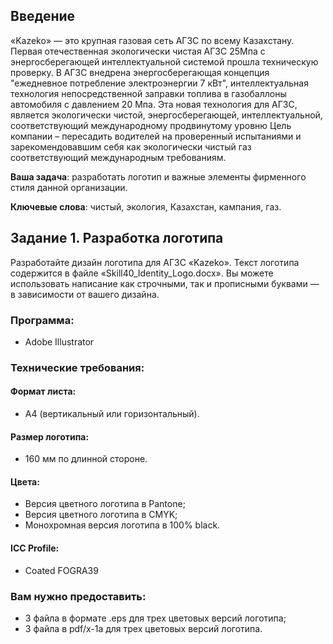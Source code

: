 ## Введение
«Kazeko» — это крупная газовая сеть АГЗС по всему Казахстану. Первая отечественная экологически чистая АГЗС 25Мпа с энергосберегающей интеллектуальной системой прошла техническую проверку. В АГЗС внедрена энергосберегающая концепция "ежедневное потребление электроэнергии 7 кВт", интеллектуальная технология непосредственной заправки топлива в газобаллоны автомобиля с давлением 20 Мпа. Эта новая технология для АГЗС, является экологически чистой, энергосберегающей, интеллектуальной, соответствующий международному продвинутому уровню
Цель компании –  пересадить водителей на проверенный испытаниями и зарекомендовавшим себя как экологически  чистый газ соответствующий международным требованиям.

**Ваша задача**: разработать логотип и важные элементы фирменного стиля данной организации.

**Ключевые слова**: чистый, экология, Казахстан, кампания, газ.

## Задание 1. Разработка логотипа
Разработайте дизайн логотипа для АГЗС «Kazeko». Текст логотипа содержится в файле «Skill40_Identity_Logo.docx».
Вы можете использовать написание как строчными, так и прописными буквами — в зависимости от вашего дизайна.
### Программа:
* Adobe Illustrator
### Технические требования:
#### Формат листа: 
 * А4 (вертикальный или горизонтальный).
#### Размер логотипа: 
* 160 мм по длинной стороне.
#### Цвета: 
* Версия цветного логотипа в Pantone; 
* Версия цветного логотипа в CMYK; 
* Монохромная версия логотипа в 100% black.
#### ICC Profile: 
* Coated FOGRA39
### Вам нужно предоставить:
* 3 файла в формате .eps для трех цветовых версий логотипа;
* 3 файла в pdf/x-1a для трех цветовых версий логотипа.
